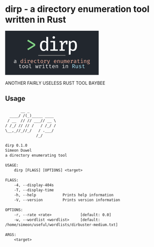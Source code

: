 # dirp - a directory enumeration tool written in Rust

![](logo.png)

ANOTHER FAIRLY USELESS RUST TOOL BAYBEE

## Usage
```
       __ _            
  ____/ /(_)_____ ____ 
 / __  // // ___// __ \
/ /_/ // // /   / /_/ /
\__,_//_//_/   / .___/ 
              /_/  
    
dirp 0.1.0
Simeon Duwel
a directory enumerating tool

USAGE:
    dirp [FLAGS] [OPTIONS] <target>

FLAGS:
    -4, --display-404s    
    -T, --display-time    
    -h, --help            Prints help information
    -V, --version         Prints version information

OPTIONS:
    -r, --rate <rate>             [default: 0.0]
    -w, --wordlist <wordlist>     [default: /home/simeon/useful/wordlists/dirbuster-medium.txt]

ARGS:
    <target>  
```
